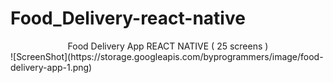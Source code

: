 # Food_Delivery-react-native

<center>Food Delivery App
REACT NATIVE
( 25 screens )</center>
![ScreenShot](https://storage.googleapis.com/byprogrammers/image/food-delivery-app-1.png)

